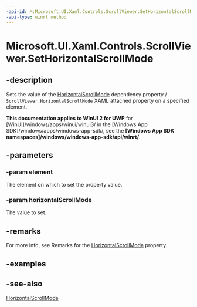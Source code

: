 ```yaml
---
-api-id: M:Microsoft.UI.Xaml.Controls.ScrollViewer.SetHorizontalScrollMode(Microsoft.UI.Xaml.DependencyObject,Microsoft.UI.Xaml.Controls.ScrollMode)
-api-type: winrt method
---
```


<!-- Method syntax
public void SetHorizontalScrollMode(Windows.UI.Xaml.DependencyObject element, Windows.UI.Xaml.Controls.ScrollMode horizontalScrollMode)
-->

# Microsoft.UI.Xaml.Controls.ScrollViewer.SetHorizontalScrollMode

## -description
Sets the value of the [HorizontalScrollMode](scrollviewer_horizontalscrollmode.md) dependency property / `ScrollViewer.HorizontalScrollMode` XAML attached property on a specified element.

**This documentation applies to WinUI 2 for UWP** for [WinUI]/windows/apps/winui/winui3/ in the [Windows App SDK]/windows/apps/windows-app-sdk/, see the **[Windows App SDK namespaces]/windows/windows-app-sdk/api/winrt/**.

## -parameters
### -param element
The element on which to set the property value.

### -param horizontalScrollMode
The value to set.

## -remarks
For more info, see Remarks for the [HorizontalScrollMode](scrollviewer_horizontalscrollmode.md) property.

## -examples

## -see-also
[HorizontalScrollMode](scrollviewer_horizontalscrollmode.md)

